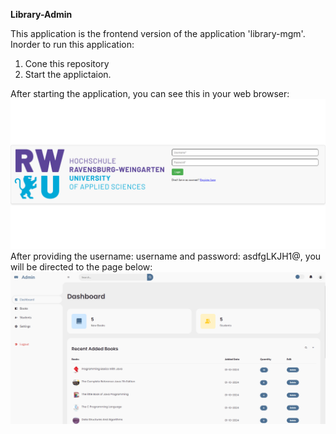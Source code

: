**Library-Admin**

This application is the frontend version of the application 'library-mgm'.
Inorder to run this application:
1. Cone this repository
2. Start the applictaion.


After starting the application, you can see this in your web browser:
![user.PNG](img%2Fuser.PNG)
After providing the username: username and password: asdfgLKJH1@,
you will be directed to the page below:
![library.PNG](img%2Flibrary.PNG)
